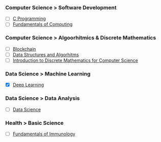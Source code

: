 ### Computer Science > Software Development
- [ ] [C Programming](https://www.coursera.org/specializations/c-programming)
- [ ] [Fundamentals of Computing](https://www.coursera.org/specializations/computer-fundamentals)

### Computer Science > Algoorhitmics & Discrete Mathematics
- [ ] [Blockchain](https://www.coursera.org/specializations/uci-blockchain)
- [ ] [Data Structures and Algorhitms](https://www.coursera.org/specializations/data-structures-algorithms)
- [ ] [Introduction to Discrete Mathematics for Computer Science](https://www.coursera.org/specializations/discrete-mathematics)

### Data Science > Machine Learning
- [X] [Deep Learning](https://coursera.org/share/dc66249f6cfe797916dff259a96e7860)

### Data Science > Data Analysis
- [ ] [Data Science](https://www.coursera.org/specializations/jhu-data-science)

### Health > Basic Science
- [ ] [Fundamentals of Immunology](https://www.coursera.org/specializations/immunology)
